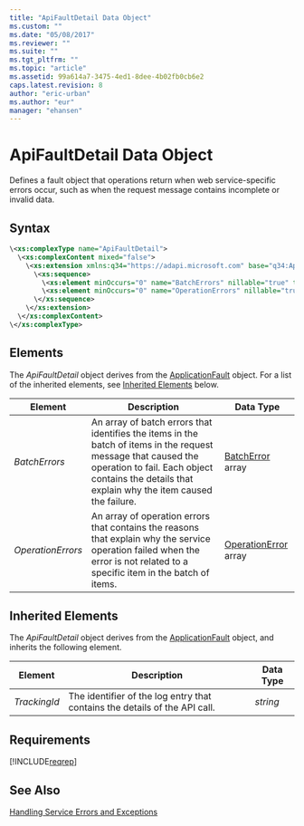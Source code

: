 ```yaml
---
title: "ApiFaultDetail Data Object"
ms.custom: ""
ms.date: "05/08/2017"
ms.reviewer: ""
ms.suite: ""
ms.tgt_pltfrm: ""
ms.topic: "article"
ms.assetid: 99a614a7-3475-4ed1-8dee-4b02fb0cb6e2
caps.latest.revision: 8
author: "eric-urban"
ms.author: "eur"
manager: "ehansen"
---
```

# ApiFaultDetail Data Object
Defines a fault object that operations return when web service-specific errors occur, such as when the request message contains incomplete or invalid data.

## Syntax

```xml
\<xs:complexType name="ApiFaultDetail">
  \<xs:complexContent mixed="false">
    \<xs:extension xmlns:q34="https://adapi.microsoft.com" base="q34:ApplicationFault">
      \<xs:sequence>
        \<xs:element minOccurs="0" name="BatchErrors" nillable="true" type="tns:ArrayOfBatchError" />
        \<xs:element minOccurs="0" name="OperationErrors" nillable="true" type="tns:ArrayOfOperationError" />
      \</xs:sequence>
    \</xs:extension>
  \</xs:complexContent>
\</xs:complexType>
```

## <a name="Elements"></a>Elements
The *ApiFaultDetail* object derives from the [ApplicationFault](../reporting-api/applicationfault-data-object.md) object. For a list of the inherited elements, see [Inherited Elements](#InheritedElements) below.

|Element|Description|Data Type|
|-----------|---------------|-------------|
|*BatchErrors*|An array of batch errors that identifies the items in the batch of items in the request message that caused the operation to fail. Each object contains the details that explain why the item caused the failure.|[BatchError](../reporting-api/batcherror-data-object.md) array|
|*OperationErrors*|An array of operation errors that contains the reasons that explain why the service operation failed when the error is not related to a specific item in the batch of items.|[OperationError](../reporting-api/operationerror-data-object.md) array|

## <a name="InheritedElements"></a>Inherited Elements
The *ApiFaultDetail* object derives from the [ApplicationFault](../reporting-api/applicationfault-data-object.md) object, and inherits the following element. 

|Element|Description|Data Type|
|-----------|---------------|-------------|
|*TrackingId*|The identifier of the log entry that contains the details of the API call.|*string*|

## Requirements
[!INCLUDE[reqrep](../reporting-api/includes/reqrep.md)]
## See Also
[Handling Service Errors and Exceptions](https://msdn.microsoft.com/library/bing-ads-error-handling-guide.aspx)

